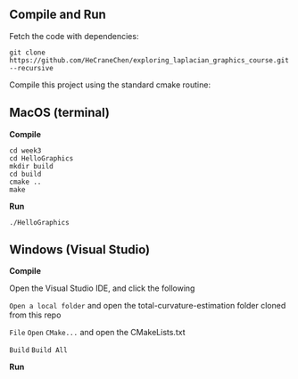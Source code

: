 ## Compile and Run

Fetch the code with dependencies:

    git clone https://github.com/HeCraneChen/exploring_laplacian_graphics_course.git --recursive

Compile this project using the standard cmake routine:

## MacOS (terminal)

**Compile**

    cd week3
    cd HelloGraphics
    mkdir build
    cd build
    cmake ..
    make

**Run**

    ./HelloGraphics

## Windows (Visual Studio)

**Compile**

Open the Visual Studio IDE, and click the following

`Open a local folder` and open the total-curvature-estimation folder cloned from this repo

`File`  `Open`  `CMake...` and open the CMakeLists.txt

`Build`  `Build All`

**Run**


    



